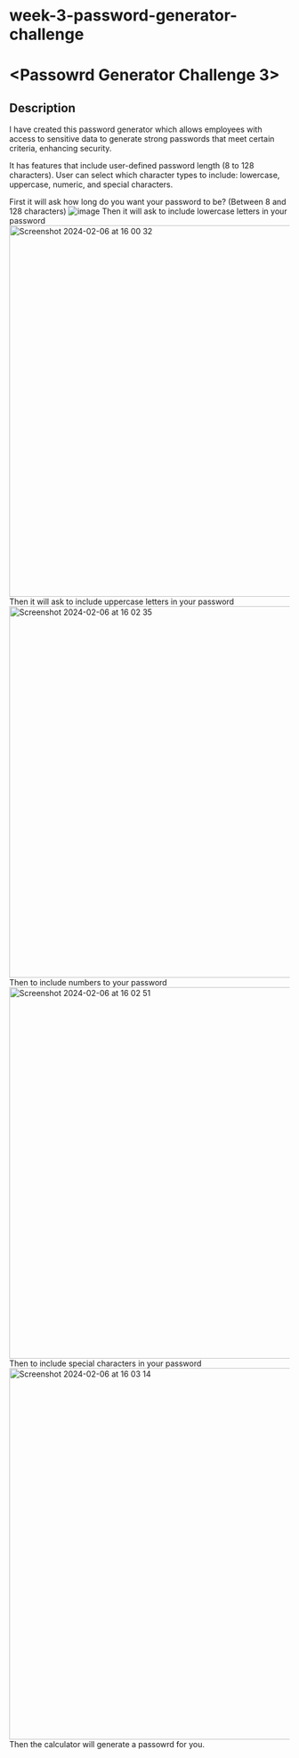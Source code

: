 # week-3-password-generator-challenge
# <Passowrd Generator Challenge 3>

## Description

I have created this password generator which allows employees with access to sensitive data to generate strong passwords that meet certain criteria, enhancing security.

It has features that include user-defined password length (8 to 128 characters). User can select which character types to include: lowercase, uppercase, numeric, and special characters.

First it will ask how long do you want your password to be? (Between 8 and 128 characters) 
![image](https://github.com/zahrahali1/week-3-password-generator-challenge/assets/103753424/bf16fbcc-eee2-4027-acc1-9c0be0ee3df9)
Then it will ask to include lowercase letters in your password
<img width="667" alt="Screenshot 2024-02-06 at 16 00 32" src="https://github.com/zahrahali1/week-3-password-generator-challenge/assets/103753424/171809da-5742-49f9-8d2d-db18cf6c0a7d">
Then it will ask to include uppercase letters in your password
<img width="667" alt="Screenshot 2024-02-06 at 16 02 35" src="https://github.com/zahrahali1/week-3-password-generator-challenge/assets/103753424/43f59e21-2ca6-474c-b617-d25d24896a46">
Then to include numbers to your password
<img width="667" alt="Screenshot 2024-02-06 at 16 02 51" src="https://github.com/zahrahali1/week-3-password-generator-challenge/assets/103753424/4d8c5920-237e-418e-bc34-e5e531a4a85d">
Then to include special characters in your password
<img width="667" alt="Screenshot 2024-02-06 at 16 03 14" src="https://github.com/zahrahali1/week-3-password-generator-challenge/assets/103753424/33792250-41a2-4db9-ae64-b967b6ba988f">
Then the calculator will generate a passowrd for you. 

